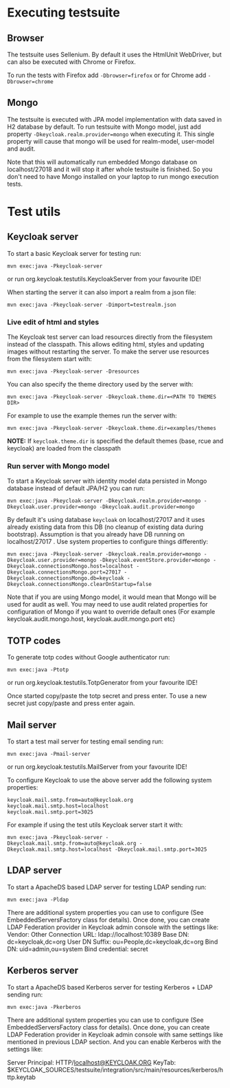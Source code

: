 Executing testsuite
===================

Browser
-------

The testsuite uses Sellenium. By default it uses the HtmlUnit WebDriver, but can also be executed with Chrome or Firefox.

To run the tests with Firefox add `-Dbrowser=firefox` or for Chrome add `-Dbrowser=chrome`

Mongo
-----

The testsuite is executed with JPA model implementation with data saved in H2 database by default. To run testsuite with Mongo model, just add property `-Dkeycloak.realm.provider=mongo` when executing it.
This single property will cause that mongo will be used for realm-model, user-model and audit.

Note that this will automatically run embedded Mongo database on localhost/27018 and it will stop it after whole testsuite is finished.
So you don't need to have Mongo installed on your laptop to run mongo execution tests.

Test utils
==========

Keycloak server
---------------

To start a basic Keycloak server for testing run:

    mvn exec:java -Pkeycloak-server
    
or run org.keycloak.testutils.KeycloakServer from your favourite IDE!
     
When starting the server it can also import a realm from a json file:

    mvn exec:java -Pkeycloak-server -Dimport=testrealm.json
    
### Live edit of html and styles

The Keycloak test server can load resources directly from the filesystem instead of the classpath. This allows editing html, styles and updating images without restarting the server. To make the server use resources from the filesystem start with:

    mvn exec:java -Pkeycloak-server -Dresources
    
You can also specify the theme directory used by the server with:

    mvn exec:java -Pkeycloak-server -Dkeycloak.theme.dir=<PATH TO THEMES DIR>
    
For example to use the example themes run the server with:

    mvn exec:java -Pkeycloak-server -Dkeycloak.theme.dir=examples/themes
    
**NOTE:** If `keycloak.theme.dir` is specified the default themes (base, rcue and keycloak) are loaded from the classpath

### Run server with Mongo model

To start a Keycloak server with identity model data persisted in Mongo database instead of default JPA/H2 you can run:

    mvn exec:java -Pkeycloak-server -Dkeycloak.realm.provider=mongo -Dkeycloak.user.provider=mongo -Dkeycloak.audit.provider=mongo

By default it's using database `keycloak` on localhost/27017 and it uses already existing data from this DB (no cleanup of existing data during bootstrap). Assumption is that you already have DB running on localhost/27017 . Use system properties to configure things differently:

    mvn exec:java -Pkeycloak-server -Dkeycloak.realm.provider=mongo -Dkeycloak.user.provider=mongo -Dkeycloak.eventStore.provider=mongo -Dkeycloak.connectionsMongo.host=localhost -Dkeycloak.connectionsMongo.port=27017 -Dkeycloak.connectionsMongo.db=keycloak -Dkeycloak.connectionsMongo.clearOnStartup=false

Note that if you are using Mongo model, it would mean that Mongo will be used for audit as well. You may need to use audit related properties for configuration of Mongo if you want to override default ones (For example keycloak.audit.mongo.host, keycloak.audit.mongo.port etc)

TOTP codes
----------

To generate totp codes without Google authenticator run:

    mvn exec:java -Ptotp
    
or run org.keycloak.testutils.TotpGenerator from your favourite IDE!

Once started copy/paste the totp secret and press enter. To use a new secret just copy/paste and press enter again.

Mail server
-----------

To start a test mail server for testing email sending run:

    mvn exec:java -Pmail-server
    
or run org.keycloak.testutils.MailServer from your favourite IDE!

To configure Keycloak to use the above server add the following system properties:

    keycloak.mail.smtp.from=auto@keycloak.org
    keycloak.mail.smtp.host=localhost
    keycloak.mail.smtp.port=3025
    
For example if using the test utils Keycloak server start it with:

    mvn exec:java -Pkeycloak-server -Dkeycloak.mail.smtp.from=auto@keycloak.org -Dkeycloak.mail.smtp.host=localhost -Dkeycloak.mail.smtp.port=3025
    
LDAP server
-----------

To start a ApacheDS based LDAP server for testing LDAP sending run:
    
    mvn exec:java -Pldap
    
There are additional system properties you can use to configure (See EmbeddedServersFactory class for details). Once done, you can create LDAP Federation provider
in Keycloak admin console with the settings like:
Vendor: Other
Connection URL: ldap://localhost:10389
Base DN: dc=keycloak,dc=org
User DN Suffix: ou=People,dc=keycloak,dc=org
Bind DN: uid=admin,ou=system
Bind credential: secret

Kerberos server
---------------

To start a ApacheDS based Kerberos server for testing Kerberos + LDAP sending run:
    
    mvn exec:java -Pkerberos
    
There are additional system properties you can use to configure (See EmbeddedServersFactory class for details). Once done, you can create LDAP Federation provider
in Keycloak admin console with same settings like mentioned in previous LDAP section. And you can enable Kerberos with the settings like:

Server Principal: HTTP/localhost@KEYCLOAK.ORG
KeyTab: $KEYCLOAK_SOURCES/testsuite/integration/src/main/resources/kerberos/http.keytab


